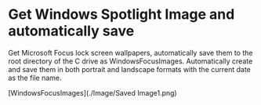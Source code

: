 # Get Windows Spotlight Image and automatically save
Get Microsoft Focus lock screen wallpapers, automatically save them to the root directory of the C drive as WindowsFocusImages. Automatically create and save them in both portrait and landscape formats with the current date as the file name.

[WindowsFocusImages](./Image/Saved Image1.png)
